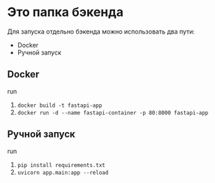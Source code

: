 # Это папка бэкенда
Для запуска отдельно бэкенда можно использовать два пути:
- Docker
- Ручной запуск
## Docker
run
1. `docker build -t fastapi-app`
2. `docker run -d --name fastapi-container -p 80:8000 fastapi-app`
## Ручной запуск
run
1. `pip install requirements.txt`
2. `uvicorn app.main:app --reload`
